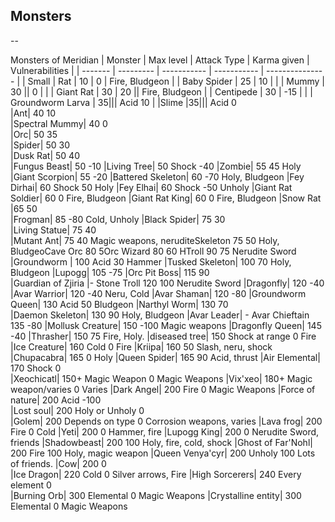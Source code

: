 ## Monsters

--

Monsters of Meridian
| Monster | Max level | Attack Type | Karma given | Vulnerabilities |
| ------- | --------- | ----------- | ----------- | --------------- |
| Small | Rat | 10 | 0 | Fire, Bludgeon |
| Baby Spider | 25 | 10 | |
| Mummy | 30 || 0 | |
| Giant Rat | 30 | 20 || Fire, Bludgeon |
| Centipede | 30 | -15 | |
| Groundworm Larva |	35|||	Acid	10	|
|Slime	|35|||	Acid	0	
|Ant|	40		10	
|Spectral Mummy|	40		0	
|Orc|	50		35	
|Spider|	50		30	
|Dusk Rat|	50		40	
|Fungus Beast|	50		-10	
|Living Tree|	50	Shock	-40	
|Zombie|	55		45	Holy
|Giant Scorpion|	55		-20	
|Battered Skeleton|	60		-70	Holy, Bludgeon
|Fey Dirhai|	60	Shock	50	Holy
|Fey Elhai|	60	Shock	-50	Unholy
|Giant Rat Soldier|	60		0	Fire, Bludgeon
|Giant Rat King|	60		0	Fire, Bludgeon
|Snow Rat	|65		50	
|Frogman|	85		-80	Cold, Unholy
|Black Spider|	75		30	
|Living Statue|	75		40	
|Mutant Ant|	75		40	Magic weapons, neruditeSkeleton	75		50	Holy, BludgeoCave Orc	80		5Orc Wizard	80		60	HTroll	90		75	Nerudite Sword
|Groundworm |	100	Acid	30	Hammer
|Tusked Skeleton|	100		70	Holy, Bludgeon
|Lupogg|	105		-75	
|Orc Pit Boss|	115		90	
|Guardian of Zjiria |- Stone Troll	120		100	Nerudite Sword
|Dragonfly|	120		-40	
|Avar Warrior|	120		-40	Neru, Cold
|Avar Shaman|	120		-80	
|Groundworm Queen|	130	Acid	50	Bludgeon
|Narthyl Worm|	130		70	
|Daemon Skeleton|	130		90	Holy, Bludgeon
|Avar Leader| - Avar Chieftain	135		-80	
|Mollusk Creature|	150		-100	Magic weapons
|Dragonfly Queen|	145		-40	
|Thrasher|	150		75	Fire, Holy.
|diseased tree|	150	Shock at range	0	Fire
|Ice Creature|	160	Cold	0	Fire
|Kriipa|	160		50	Slash, neru, shock
|Chupacabra|	165		0	Holy
|Queen Spider|	165		90	Acid, thrust
|Air Elemental|	170	Shock	0	
|Xeochicatl|	150+	Magic Weapon	0	Magic Weapons
|Vix'xeo|	180+	Magic weapon/varies	0	Varies
|Dark Angel|	200	Fire	0	Magic Weapons
|Force of nature|	200	Acid	-100	
|Lost soul|	200	Holy or Unholy	0	
|Golem|	200	Depends on type	0	Corrosion weapons, varies
|Lava frog|	200	Fire	0	Cold
|Yeti|	200		0	Hammer, fire
|Lupogg King|	200		0	Nerudite Sword, friends
|Shadowbeast|	200		100	Holy, fire, cold, shock
|Ghost of Far'Nohl|	200	Fire	100	Holy, magic weapon
|Queen Venya'cyr|	200	Unholy	100	Lots of friends.
|Cow|	200		0	
|Ice Dragon|	220	Cold	0	Silver arrows, Fire
|High Sorcerers|	240	Every element	0	
|Burning Orb|	300	Elemental	0	Magic Weapons
|Crystalline entity|	300	Elemental	0	Magic Weapons
